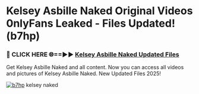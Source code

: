 # Kelsey Asbille Naked Original Videos 0nlyFans Leaked - Files Updated! (b7hp)

<h3>🔴 CLICK HERE 🌐==►► <a href="https://tinyurl.com/yckcrads" rel="nofollow">Kelsey Asbille Naked Updated Files</a></h3>

Get Kelsey Asbille Naked and all content. Now you can access all videos and pictures of Kelsey Asbille Naked. New Updated Files 2025!

[![b7hp](https://i.imgur.com/hpKpOFt.gif)](https://tinyurl.com/yckcrads)
kelsey naked